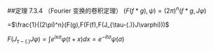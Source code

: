 ##定理 7.3.4 （Fourier 变换的卷积定理）
$(F(f*g),\psi)=(2\pi)^{n}(f*g,J\varphi)$


=$\frac{1}{(2\pi)^n}(F(g),F(F(f),F(J_{\tau-(.)}J\varphi)))$


$F(J_{\tau-(.)}J\varphi)=\int e^{ix\sigma}\varphi(t+x)dx=e^{-it\sigma}\psi(\sigma)$
